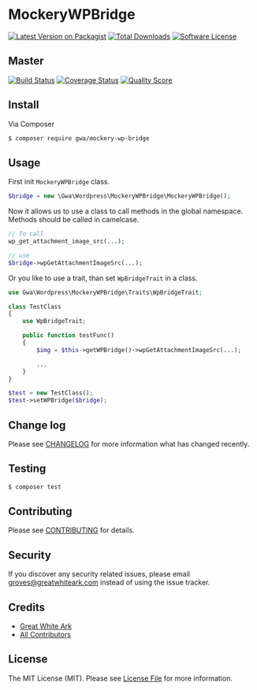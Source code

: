 # MockeryWPBridge

[![Latest Version on Packagist](https://img.shields.io/packagist/v/gwa/mockery-wp-bridge.svg?style=flat-square)](https://packagist.org/packages/gwa/mockery-wp-bridge)
[![Total Downloads](https://img.shields.io/packagist/dt/gwa/mockery-wp-bridge.svg?style=flat-square)](https://packagist.org/packages/gwa/mockery-wp-bridge)
[![Software License](https://img.shields.io/badge/license-MIT-brightgreen.svg?style=flat-square)](LICENSE)

## Master

[![Build Status](https://img.shields.io/travis/gwa/MockeryWPBridge/master.svg?style=flat-square)](https://travis-ci.org/gwa/MockeryWPBridge)
[![Coverage Status](https://img.shields.io/scrutinizer/coverage/g/gwa/MockeryWPBridge.svg?style=flat-square)](https://scrutinizer-ci.com/g/gwa/MockeryWPBridge/code-structure)
[![Quality Score](https://img.shields.io/scrutinizer/g/gwa/MockeryWPBridge.svg?style=flat-square)](https://scrutinizer-ci.com/g/gwa/MockeryWPBridge)

## Install

Via Composer

``` bash
$ composer require gwa/mockery-wp-bridge
```

## Usage

First init ```MockeryWPBridge``` class.

```php
$bridge = new \Gwa\Wordpress\MockeryWPBridge\MockeryWPBridge();
```

Now it allows us to use a class to call methods in the global namespace.
Methods should be called in camelcase.

``` php
// To call
wp_get_attachment_image_src(...);

// use
$bridge->wpGetAttachmentImageSrc(...);
```

Or you like to use a trait, than set ```WpBridgeTrait``` in a class.

```php
use Gwa\Wordpress\MockeryWPBridge\Traits\WpBridgeTrait;

class TestClass
{
    use WpBridgeTrait;

    public function testFunc()
    {
        $img = $this->getWPBridge()->wpGetAttachmentImageSrc(...);

        ...
    }
}

$test = new TestClass();
$test->setWPBridge($bridge);
```

## Change log

Please see [CHANGELOG](CHANGELOG.md) for more information what has changed recently.

## Testing

``` bash
$ composer test
```

## Contributing

Please see [CONTRIBUTING](CONTRIBUTING.md) for details.

## Security

If you discover any security related issues, please email groves@greatwhiteark.com instead of using the issue tracker.

## Credits

- [Great White Ark](https://github.com/gwa)
- [All Contributors](../../contributors)

## License

The MIT License (MIT). Please see [License File](LICENSE.md) for more information.

